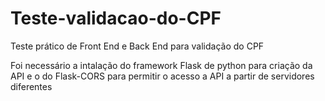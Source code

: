 # Teste-validacao-do-CPF
Teste prático de Front End e Back End para validação do CPF

Foi necessário a intalação do framework Flask de python para criação da API e o do Flask-CORS para permitir o acesso a API a partir de servidores diferentes 
